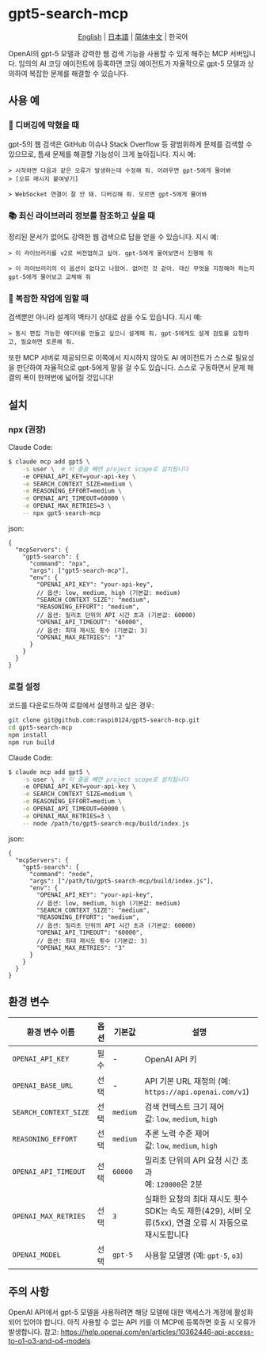 # gpt5-search-mcp

<div align="center">
  <p><a href="./README.md">English</a> | <a href="./README.ja.md">日本語</a> | <a href="./README.zh.md">简体中文</a> | 한국어</p>

</div>

OpenAI의 gpt-5 모델과 강력한 웹 검색 기능을 사용할 수 있게 해주는 MCP 서버입니다.
임의의 AI 코딩 에이전트에 등록하면 코딩 에이전트가 자율적으로 gpt-5 모델과 상의하여 복잡한 문제를 해결할 수 있습니다.

## 사용 예

### 🐛 디버깅에 막혔을 때

gpt-5의 웹 검색은 GitHub 이슈나 Stack Overflow 등 광범위하게 문제를 검색할 수 있으므로, 틈새 문제를 해결할 가능성이 크게 높아집니다. 지시 예:

```
> 시작하면 다음과 같은 오류가 발생하는데 수정해 줘. 어려우면 gpt-5에게 물어봐
> [오류 메시지 붙여넣기]
```
```
> WebSocket 연결이 잘 안 돼. 디버깅해 줘. 모르면 gpt-5에게 물어봐
```

### 📚 최신 라이브러리 정보를 참조하고 싶을 때

정리된 문서가 없어도 강력한 웹 검색으로 답을 얻을 수 있습니다. 지시 예:

```
> 이 라이브러리를 v2로 버전업하고 싶어. gpt-5에게 물어보면서 진행해 줘
```

```
> 이 라이브러리의 이 옵션이 없다고 나왔어. 없어진 것 같아. 대신 무엇을 지정해야 하는지 gpt-5에게 물어보고 교체해 줘
```

### 🧩 복잡한 작업에 임할 때

검색뿐만 아니라 설계의 벽타기 상대로 삼을 수도 있습니다. 지시 예:

```
> 동시 편집 가능한 에디터를 만들고 싶으니 설계해 줘. gpt-5에게도 설계 검토를 요청하고, 필요하면 토론해 줘.
```

또한 MCP 서버로 제공되므로 이쪽에서 지시하지 않아도 AI 에이전트가 스스로 필요성을 판단하여 자율적으로 gpt-5에게 말을 걸 수도 있습니다. 스스로 구동하면서 문제 해결의 폭이 한꺼번에 넓어질 것입니다!

## 설치

### npx (권장)

Claude Code:

```sh
$ claude mcp add gpt5 \
	-s user \  # 이 줄을 빼면 project scope로 설치됩니다
	-e OPENAI_API_KEY=your-api-key \
	-e SEARCH_CONTEXT_SIZE=medium \
	-e REASONING_EFFORT=medium \
	-e OPENAI_API_TIMEOUT=60000 \
	-e OPENAI_MAX_RETRIES=3 \
	-- npx gpt5-search-mcp
```

json:

```jsonc
{
  "mcpServers": {
    "gpt5-search": {
      "command": "npx",
      "args": ["gpt5-search-mcp"],
      "env": {
        "OPENAI_API_KEY": "your-api-key",
        // 옵션: low, medium, high (기본값: medium)
        "SEARCH_CONTEXT_SIZE": "medium",
        "REASONING_EFFORT": "medium",
        // 옵션: 밀리초 단위의 API 시간 초과 (기본값: 60000)
        "OPENAI_API_TIMEOUT": "60000",
        // 옵션: 최대 재시도 횟수 (기본값: 3)
        "OPENAI_MAX_RETRIES": "3"
      }
    }
  }
}
```

### 로컬 설정

코드를 다운로드하여 로컬에서 실행하고 싶은 경우:

```bash
git clone git@github.com:raspi0124/gpt5-search-mcp.git
cd gpt5-search-mcp
npm install
npm run build
```

Claude Code:

```sh
$ claude mcp add gpt5 \
	-s user \  # 이 줄을 빼면 project scope로 설치됩니다
	-e OPENAI_API_KEY=your-api-key \
	-e SEARCH_CONTEXT_SIZE=medium \
	-e REASONING_EFFORT=medium \
	-e OPENAI_API_TIMEOUT=60000 \
	-e OPENAI_MAX_RETRIES=3 \
	-- node /path/to/gpt5-search-mcp/build/index.js
```

json:

```jsonc
{
  "mcpServers": {
    "gpt5-search": {
      "command": "node",
      "args": ["/path/to/gpt5-search-mcp/build/index.js"],
      "env": {
        "OPENAI_API_KEY": "your-api-key",
        // 옵션: low, medium, high (기본값: medium)
        "SEARCH_CONTEXT_SIZE": "medium",
        "REASONING_EFFORT": "medium",
        // 옵션: 밀리초 단위의 API 시간 초과 (기본값: 60000)
        "OPENAI_API_TIMEOUT": "60000",
        // 옵션: 최대 재시도 횟수 (기본값: 3)
        "OPENAI_MAX_RETRIES": "3"
      }
    }
  }
}
```

## 환경 변수

| 환경 변수 이름 | 옵션 | 기본값 | 설명 |
| --- | --- | --- | --- |
| `OPENAI_API_KEY` | 필수 | - | OpenAI API 키 |
| `OPENAI_BASE_URL` | 선택 | - | API 기본 URL 재정의 (예: `https://api.openai.com/v1`) |
| `SEARCH_CONTEXT_SIZE` | 선택 | `medium` | 검색 컨텍스트 크기 제어<br>값: `low`, `medium`, `high` |
| `REASONING_EFFORT` | 선택 | `medium` | 추론 노력 수준 제어<br>값: `low`, `medium`, `high` |
| `OPENAI_API_TIMEOUT` | 선택 | `60000` | 밀리초 단위의 API 요청 시간 초과<br>예: `120000`은 2분 |
| `OPENAI_MAX_RETRIES` | 선택 | `3` | 실패한 요청의 최대 재시도 횟수<br>SDK는 속도 제한(429), 서버 오류(5xx), 연결 오류 시 자동으로 재시도합니다 |
| `OPENAI_MODEL` | 선택 | `gpt-5` | 사용할 모델명 (예: `gpt-5`, `o3`) |

## 주의 사항

OpenAI API에서 gpt-5 모델을 사용하려면 해당 모델에 대한 액세스가 계정에 활성화되어 있어야 합니다.
아직 사용할 수 없는 API 키를 이 MCP에 등록하면 호출 시 오류가 발생합니다.
참고: https://help.openai.com/en/articles/10362446-api-access-to-o1-o3-and-o4-models
